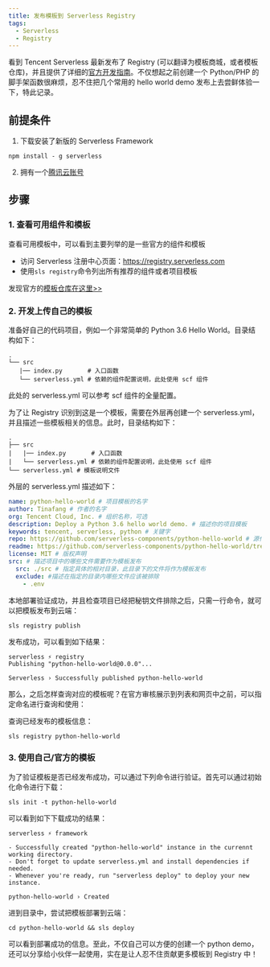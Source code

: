 ```yaml
---
title: 发布模板到 Serverless Registry 
tags:
  - Serverless
  - Registry
---
```


看到 Tencent Serverless 最新发布了 Registry (可以翻译为模板商城，或者模板仓库)，并且提供了详细的[官方开发指南](https://github.com/serverless/components/blob/master/README.cn.md)。不仅想起之前创建一个 Python/PHP 的脚手架函数很麻烦，忍不住把几个常用的 hello world demo 发布上去尝鲜体验一下，特此记录。

## 前提条件

1. 下载安装了新版的 Serverless Framework 
```
npm install - g serverless
```
2. 拥有一个[腾讯云账号](https://cloud.tencent.com/login)

## 步骤

### 1. 查看可用组件和模板

查看可用模板中，可以看到主要列举的是一些官方的组件和模板

- 访问 Serverless 注册中心页面：https://registry.serverless.com
- 使用`sls registry`命令列出所有推荐的组件或者项目模板

发现官方的[模板仓库在这里>>](https://github.com/serverless-components/tencent-examples)

### 2. 开发上传自己的模板

准备好自己的代码项目，例如一个非常简单的 Python 3.6 Hello World。目录结构如下：
```
.
└── src
   |── index.py       # 入口函数
   └── serverless.yml # 依赖的组件配置说明，此处使用 scf 组件
```
此处的 serverless.yml 可以参考 scf 组件的全量配置。

为了让 Registry 识别到这是一个模板，需要在外层再创建一个 serverless.yml，并且描述一些模板相关的信息。此时，目录结构如下：

```
.
├── src
|   |── index.py       # 入口函数
|   └── serverless.yml # 依赖的组件配置说明，此处使用 scf 组件
└── serverless.yml # 模板说明文件
```
外层的 serverless.yml 描述如下：
```yaml
name: python-hello-world # 项目模板的名字
author: Tinafang # 作者的名字
org: Tencent Cloud, Inc. # 组织名称，可选
description: Deploy a Python 3.6 hello world demo. # 描述你的项目模板
keywords: tencent, serverless, python # 关键字
repo: https://github.com/serverless-components/python-hello-world # 源代码
readme: https://github.com/serverless-components/python-hello-world/tree/master/README.md # 详细的说明文件
license: MIT # 版权声明
src: # 描述项目中的哪些文件需要作为模板发布
  src: ./src # 指定具体的相对目录，此目录下的文件将作为模板发布
  exclude: #描述在指定的目录内哪些文件应该被排除
    - .env
```

本地部署验证成功，并且检查项目已经把秘钥文件排除之后，只需一行命令，就可以把模板发布到云端：
```
sls registry publish
```
发布成功，可以看到如下结果：
```
serverless ⚡ registry
Publishing "python-hello-world@0.0.0"...

Serverless › Successfully published python-hello-world
```
<!--more-->

那么，之后怎样查询对应的模板呢？在官方审核展示到列表和网页中之前，可以指定命名进行查询和使用：

查询已经发布的模板信息：
```
sls registry python-hello-world
```

### 3. 使用自己/官方的模板

为了验证模板是否已经发布成功，可以通过下列命令进行验证。首先可以通过初始化命令进行下载：

```
sls init -t python-hello-world
```
可以看到如下下载成功的结果：
```
serverless ⚡ framework

- Successfully created "python-hello-world" instance in the currennt working directory.
- Don't forget to update serverless.yml and install dependencies if needed.
- Whenever you're ready, run "serverless deploy" to deploy your new instance.

python-hello-world › Created
```

进到目录中，尝试把模板部署到云端：

```
cd python-hello-world && sls deploy
```

可以看到部署成功的信息。至此，不仅自己可以方便的创建一个 python demo，还可以分享给小伙伴一起使用，实在是让人忍不住贡献更多模板到 Registry 中！




